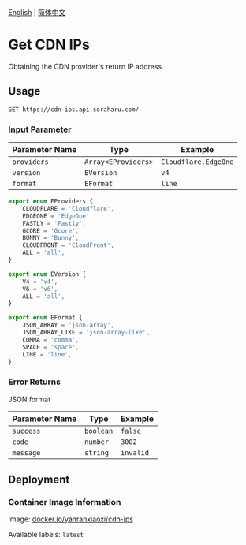 [English](#) | [简体中文](./README.zh-Hans.md)

# Get CDN IPs

Obtaining the CDN provider's return IP address

## Usage

```
GET https://cdn-ips.api.soraharu.com/
```

### Input Parameter

| Parameter Name | Type                | Example              |
| -------------- | ------------------- | -------------------- |
| `providers`    | `Array<EProviders>` | `Cloudflare,EdgeOne` |
| `version`      | `EVersion`          | `v4`                 |
| `format`       | `EFormat`           | `line`               |

```typescript
export enum EProviders {
	CLOUDFLARE = 'Cloudflare',
	EDGEONE = 'EdgeOne',
	FASTLY = 'Fastly',
	GCORE = 'Gcore',
	BUNNY = 'Bunny',
	CLOUDFRONT = 'CloudFront',
	ALL = 'all',
}

export enum EVersion {
	V4 = 'v4',
	V6 = 'v6',
	ALL = 'all',
}

export enum EFormat {
	JSON_ARRAY = 'json-array',
	JSON_ARRAY_LIKE = 'json-array-like',
	COMMA = 'comma',
	SPACE = 'space',
	LINE = 'line',
}
```

### Error Returns

JSON format

| Parameter Name | Type      | Example   |
| -------------- | --------- | --------- |
| `success`      | `boolean` | `false`   |
| `code`         | `number`  | `3002`    |
| `message`      | `string`  | `invalid` |

## Deployment

### Container Image Information

Image: [docker.io/yanranxiaoxi/cdn-ips](https://hub.docker.com/r/yanranxiaoxi/cdn-ips)

Available labels: `latest`
